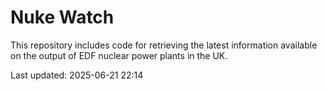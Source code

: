 # Nuke Watch

This repository includes code for retrieving the latest information available on the output of EDF nuclear power plants in the UK.

Last updated: 2025-06-21 22:14